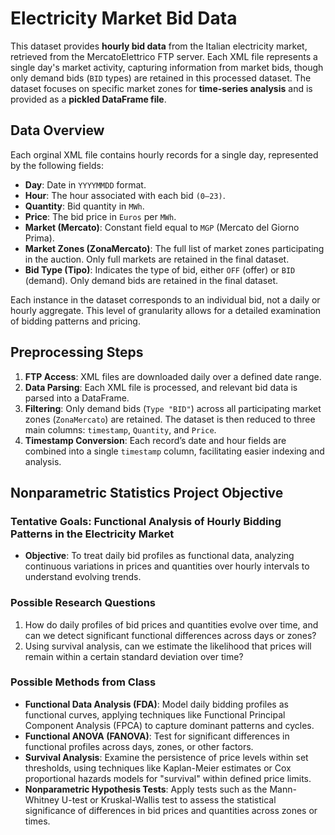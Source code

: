 # Electricity Market Bid Data

This dataset provides **hourly bid data** from the Italian electricity market, retrieved from the MercatoElettrico FTP server. Each XML file represents a single day's market activity, capturing information from market bids, though only demand bids (`BID` types) are retained in this processed dataset. The dataset focuses on specific market zones for **time-series analysis** and is provided as a **pickled DataFrame file**.

## Data Overview

Each orginal XML file contains hourly records for a single day, represented by the following fields:

- **Day**: Date in `YYYYMMDD` format.
- **Hour**: The hour associated with each bid `(0–23)`.
- **Quantity**: Bid quantity in `MWh`.
- **Price**: The bid price in `Euros` per `MWh`.
- **Market (Mercato)**: Constant field equal to `MGP` (Mercato del Giorno Prima).
- **Market Zones (ZonaMercato)**: The full list of market zones participating in the auction. Only full markets are retained in the final dataset.
- **Bid Type (Tipo)**: Indicates the type of bid, either `OFF` (offer) or `BID` (demand). Only demand bids are retained in the final dataset.

Each instance in the dataset corresponds to an individual bid, not a daily or hourly aggregate. This level of granularity allows for a detailed examination of bidding patterns and pricing.

## Preprocessing Steps

1. **FTP Access**: XML files are downloaded daily over a defined date range.
2. **Data Parsing**: Each XML file is processed, and relevant bid data is parsed into a DataFrame.
3. **Filtering**: Only demand bids (`Type "BID"`) across all participating market zones (`ZonaMercato`) are retained. The dataset is then reduced to three main columns: `timestamp`, `Quantity`, and `Price`.
4. **Timestamp Conversion**: Each record’s date and hour fields are combined into a single `timestamp` column, facilitating easier indexing and analysis.

## Nonparametric Statistics Project Objective

### Tentative Goals: Functional Analysis of Hourly Bidding Patterns in the Electricity Market

- **Objective**: To treat daily bid profiles as functional data, analyzing continuous variations in prices and quantities over hourly intervals to understand evolving trends.

### Possible Research Questions

1. How do daily profiles of bid prices and quantities evolve over time, and can we detect significant functional differences across days or zones?
2. Using survival analysis, can we estimate the likelihood that prices will remain within a certain standard deviation over time?

### Possible Methods from Class

- **Functional Data Analysis (FDA)**: Model daily bidding profiles as functional curves, applying techniques like Functional Principal Component Analysis (FPCA) to capture dominant patterns and cycles.
- **Functional ANOVA (FANOVA)**: Test for significant differences in functional profiles across days, zones, or other factors.
- **Survival Analysis**: Examine the persistence of price levels within set thresholds, using techniques like Kaplan-Meier estimates or Cox proportional hazards models for "survival" within defined price limits.
- **Nonparametric Hypothesis Tests**: Apply tests such as the Mann-Whitney U-test or Kruskal-Wallis test to assess the statistical significance of differences in bid prices and quantities across zones or times.



